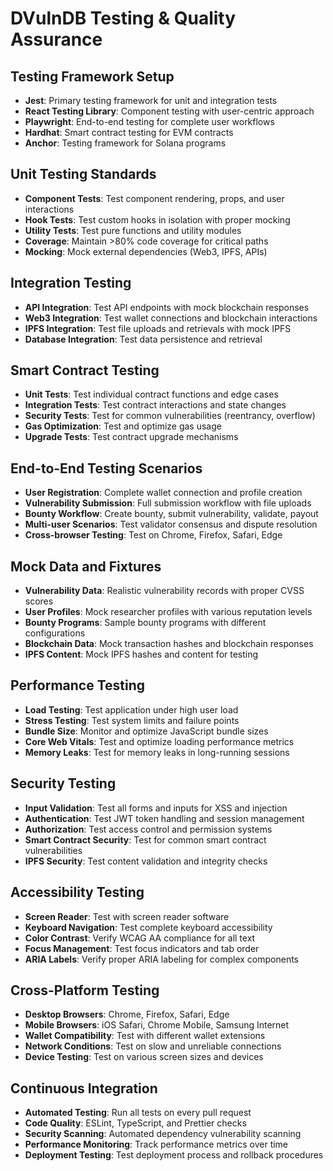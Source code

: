 # DVulnDB Testing & Quality Assurance

## Testing Framework Setup
- **Jest**: Primary testing framework for unit and integration tests
- **React Testing Library**: Component testing with user-centric approach
- **Playwright**: End-to-end testing for complete user workflows
- **Hardhat**: Smart contract testing for EVM contracts
- **Anchor**: Testing framework for Solana programs

## Unit Testing Standards
- **Component Tests**: Test component rendering, props, and user interactions
- **Hook Tests**: Test custom hooks in isolation with proper mocking
- **Utility Tests**: Test pure functions and utility modules
- **Coverage**: Maintain >80% code coverage for critical paths
- **Mocking**: Mock external dependencies (Web3, IPFS, APIs)

## Integration Testing
- **API Integration**: Test API endpoints with mock blockchain responses
- **Web3 Integration**: Test wallet connections and blockchain interactions
- **IPFS Integration**: Test file uploads and retrievals with mock IPFS
- **Database Integration**: Test data persistence and retrieval

## Smart Contract Testing
- **Unit Tests**: Test individual contract functions and edge cases
- **Integration Tests**: Test contract interactions and state changes
- **Security Tests**: Test for common vulnerabilities (reentrancy, overflow)
- **Gas Optimization**: Test and optimize gas usage
- **Upgrade Tests**: Test contract upgrade mechanisms

## End-to-End Testing Scenarios
- **User Registration**: Complete wallet connection and profile creation
- **Vulnerability Submission**: Full submission workflow with file uploads
- **Bounty Workflow**: Create bounty, submit vulnerability, validate, payout
- **Multi-user Scenarios**: Test validator consensus and dispute resolution
- **Cross-browser Testing**: Test on Chrome, Firefox, Safari, Edge

## Mock Data and Fixtures
- **Vulnerability Data**: Realistic vulnerability records with proper CVSS scores
- **User Profiles**: Mock researcher profiles with various reputation levels
- **Bounty Programs**: Sample bounty programs with different configurations
- **Blockchain Data**: Mock transaction hashes and blockchain responses
- **IPFS Content**: Mock IPFS hashes and content for testing

## Performance Testing
- **Load Testing**: Test application under high user load
- **Stress Testing**: Test system limits and failure points
- **Bundle Size**: Monitor and optimize JavaScript bundle sizes
- **Core Web Vitals**: Test and optimize loading performance metrics
- **Memory Leaks**: Test for memory leaks in long-running sessions

## Security Testing
- **Input Validation**: Test all forms and inputs for XSS and injection
- **Authentication**: Test JWT token handling and session management
- **Authorization**: Test access control and permission systems
- **Smart Contract Security**: Test for common smart contract vulnerabilities
- **IPFS Security**: Test content validation and integrity checks

## Accessibility Testing
- **Screen Reader**: Test with screen reader software
- **Keyboard Navigation**: Test complete keyboard accessibility
- **Color Contrast**: Verify WCAG AA compliance for all text
- **Focus Management**: Test focus indicators and tab order
- **ARIA Labels**: Verify proper ARIA labeling for complex components

## Cross-Platform Testing
- **Desktop Browsers**: Chrome, Firefox, Safari, Edge
- **Mobile Browsers**: iOS Safari, Chrome Mobile, Samsung Internet
- **Wallet Compatibility**: Test with different wallet extensions
- **Network Conditions**: Test on slow and unreliable connections
- **Device Testing**: Test on various screen sizes and devices

## Continuous Integration
- **Automated Testing**: Run all tests on every pull request
- **Code Quality**: ESLint, TypeScript, and Prettier checks
- **Security Scanning**: Automated dependency vulnerability scanning
- **Performance Monitoring**: Track performance metrics over time
- **Deployment Testing**: Test deployment process and rollback procedures